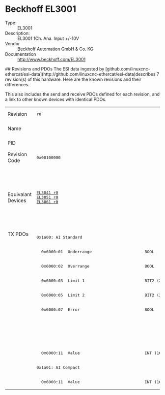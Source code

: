 #  Beckhoff EL3001

<dl>
  <dt>Type:</dt><dd>EL3001</dd>
  <dt>Description:</dt><dd>EL3001 1Ch. Ana. Input +/-10V</dd>
  <dt>Vendor</dt><dd>Beckhoff Automation GmbH & Co. KG</dd>
  <dt>Documentation</dt><dd><a href="http://www.beckhoff.com/EL3001">http://www.beckhoff.com/EL3001</a></dd>
</dl>
## Revisions and PDOs
The ESI data ingested by [github.com/linuxcnc-ethercat/esi-data](http://github.com/linuxcnc-ethercat/esi-data)describes 7 revision(s) of this hardware.  Here are the known revisions and their differences.

This also includes the send and receive PDOs defined for each revision, and a link to other known devices with identical PDOs.

<table>
<tr >
<td class="first">Revision</td>
<td ><pre>r0</pre></td>
<td ><pre>r1</pre></td>
<td ><pre>r2</pre></td>
<td ><pre>r3</pre></td>
<td ><pre>r4</pre></td>
<td ><pre>r5</pre></td>
<td ><pre>r6</pre></td>
</tr>
<tr >
<td class="first">Name</td>
<td  colspan=7 align="center"><pre>EL3001 1Ch. Ana. Input +/-10V</pre></td>
</tr>
<tr >
<td class="first">PID</td>
<td  colspan=7 align="center"><pre>0x0bb93052</pre></td>
</tr>
<tr >
<td class="first">Revision Code</td>
<td ><pre>0x00100000</pre></td>
<td ><pre>0x00110000</pre></td>
<td ><pre>0x00120000</pre></td>
<td ><pre>0x00130000</pre></td>
<td ><pre>0x00140000</pre></td>
<td ><pre>0x00150000</pre></td>
<td ><pre>0x00160000</pre></td>
</tr>
<tr >
<td class="first">Equivalant Devices</td>
<td ><pre><a href="EL3041">EL3041 r0</a><br/><a href="EL3051">EL3051 r0</a><br/><a href="EL3061">EL3061 r0</a></pre></td>
<td  colspan=3 align="center"><pre><a href="EL3011">EL3011 r0</a><br/><a href="EL3011">EL3011 r1</a><br/><a href="EL3021">EL3021 r0</a><br/><a href="EL3021">EL3021 r1</a><br/><a href="EL3041">EL3041 r1</a><br/><a href="EL3041">EL3041 r2</a><br/><a href="EL3051">EL3051 r1</a><br/><a href="EL3051">EL3051 r2</a><br/><a href="EL3061">EL3061 r1</a><br/><a href="EL3061">EL3061 r2</a></pre></td>
<td  colspan=2 align="center"><pre><a href="EL3011">EL3011 r2</a><br/><a href="EL3011">EL3011 r3</a><br/><a href="EL3011">EL3011 r4</a><br/><a href="EL3021">EL3021 r2</a><br/><a href="EL3021">EL3021 r3</a><br/><a href="EL3021">EL3021 r4</a><br/><a href="EL3041">EL3041 r3</a><br/><a href="EL3041">EL3041 r4</a><br/><a href="EL3051">EL3051 r3</a><br/><a href="EL3051">EL3051 r4</a><br/><a href="EL3061">EL3061 r3</a><br/><a href="EL3061">EL3061 r4</a></pre></td>
<td ><pre><a href="EL3041">EL3041 r5</a><br/><a href="EL3051">EL3051 r5</a><br/><a href="EL3061">EL3061 r5</a></pre></td>
</tr>
<tr class="txpdo pdosection">
<td class="first" rowspan=11 valign=top>TX PDOs</td>
<td colspan=4 align="left"><pre>0x1a00: AI Standard </pre></td>
<td colspan=3 align="left"><pre>0x1a00: AI Standard</pre></td>
<td></td>
</tr>
<tr class="txpdo">
<td ><pre>  0x6000:01  Underrange                      BOOL</pre></td>
<td  colspan=6 align="left"><pre>  0x6000:01  Status__Underrange              BOOL</pre></td>
</tr>
<tr class="txpdo">
<td ><pre>  0x6000:02  Overrange                       BOOL</pre></td>
<td  colspan=6 align="left"><pre>  0x6000:02  Status__Overrange               BOOL</pre></td>
</tr>
<tr class="txpdo">
<td ><pre>  0x6000:03  Limit 1                         BIT2 (2 bits)</pre></td>
<td  colspan=6 align="left"><pre>  0x6000:03  Status__Limit 1                 BIT2 (2 bits)</pre></td>
</tr>
<tr class="txpdo">
<td ><pre>  0x6000:05  Limit 2                         BIT2 (2 bits)</pre></td>
<td  colspan=6 align="left"><pre>  0x6000:05  Status__Limit 2                 BIT2 (2 bits)</pre></td>
</tr>
<tr class="txpdo">
<td ><pre>  0x6000:07  Error                           BOOL</pre></td>
<td  colspan=6 align="left"><pre>  0x6000:07  Status__Error                   BOOL</pre></td>
</tr>
<tr class="txpdo">
<td  colspan=4 align="left"></td>
<td  colspan=3 align="left"><pre>  0x6000:0f  Status__TxPDO State             BOOL</pre></td>
</tr>
<tr class="txpdo">
<td  colspan=4 align="left"></td>
<td  colspan=3 align="left"><pre>  0x6000:10  Status__TxPDO Toggle            BOOL</pre></td>
</tr>
<tr class="txpdo">
<td  colspan=7 align="left"><pre>  0x6000:11  Value                           INT (16 bits)</pre></td>
</tr>
<tr class="txpdo pdosection">
<td  colspan=4 align="left"><pre>0x1a01: AI Compact </pre></td>
<td  colspan=3 align="left"><pre>0x1a01: AI Compact</pre></td>
</tr>
<tr class="txpdo">
<td  colspan=7 align="left"><pre>  0x6000:11  Value                           INT (16 bits)</pre></td>
</tr>
</table>
